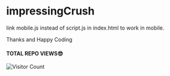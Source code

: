# impressingCrush
link mobile.js instead of script.js in index.html to work in mobile.

Thanks and Happy Coding
#### TOTAL REPO VIEWS😎
![Visitor Count](https://profile-counter.glitch.me/Crushcode.github.io/count.svg)

